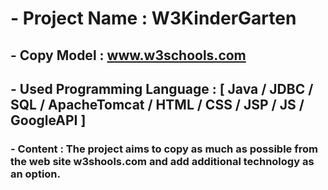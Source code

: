 # - Project Name : W3KinderGarten


## - Copy Model : www.w3schools.com

## - Used Programming Language : [ Java / JDBC / SQL / ApacheTomcat / HTML / CSS / JSP / JS /  GoogleAPI ]

### - Content : The project aims to copy as much as possible from the web site w3shools.com and add additional technology as an option.
